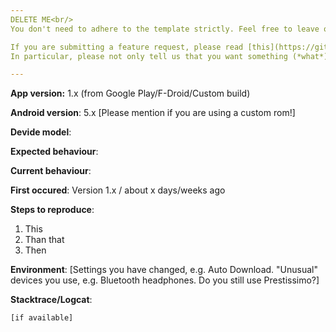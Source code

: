 ```yaml
---
DELETE ME<br/>
You don't need to adhere to the template strictly. Feel free to leave out information you feel is not important or does not make sense.

If you are submitting a feature request, please read [this](https://github.com/AntennaPod/AntennaPod/blob/develop/CONTRIBUTING.md#how-to-submit-a-feature-request).
In particular, please not only tell us that you want something (*what*), but also make suggestions *how* it should be implemented.

---
```


**App version:** 1.x (from Google Play/F-Droid/Custom build)

**Android version**: 5.x [Please mention if you are using a custom rom!]

**Devide model**:

**Expected behaviour**:

**Current behaviour**:

**First occured**: Version 1.x / about x days/weeks ago

**Steps to reproduce**:

1. This
1. Than that
1. Then

**Environment**: [Settings you have changed, e.g. Auto Download. "Unusual" devices you use, e.g. Bluetooth headphones. Do you still use Prestissimo?]

**Stacktrace/Logcat**: 
```
[if available]
```
